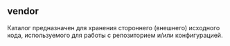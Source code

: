 ## vendor

Каталог предназначен для хранения стороннего (внешнего) исходного кода, используемого для работы с репозиторием и/или конфигурацией. 
